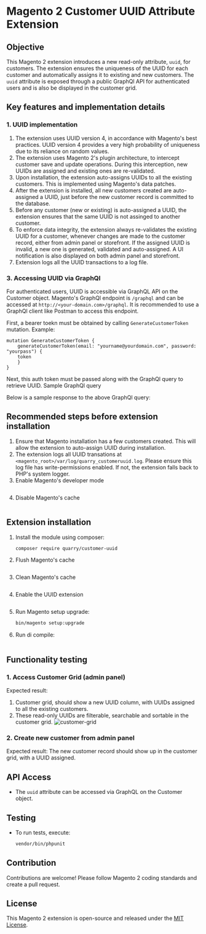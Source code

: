 # Magento 2 Customer UUID Attribute Extension

## Objective

This Magento 2 extension introduces a new read-only attribute, `uuid`, for customers. The extension ensures the uniqueness of the UUID for each customer and automatically assigns it to existing and new customers.
The `uuid` attribute is exposed through a public GraphQl API for authenticated users and is also be displayed in the customer grid.

## Key features and implementation details

### 1. UUID implementation
1. The extension uses UUID version 4, in accordance with Magento's best practices. UUID version 4 provides a very high probability of uniqueness due to its reliance on random values.
2. The extension uses Magento 2's plugin architecture, to intercept customer save and update operations. During this interception, new UUIDs are assigned and existing ones are re-validated.
4. Upon installation, the extension auto-assigns UUIDs to all the existing customers. This is implemented using Magento's data patches. 
4. After the extension is installed, all new customers created are auto-assigned a UUID, just before the new customer record is committed to the database. 
5. Before any customer (new or existing) is auto-assigned a UUID, the extension ensures that the same UUID is not assinged to another customer.
6. To enforce data integrity, the extension always re-validates the existing UUID for a customer, whenever changes are made to the customer record, either from admin panel or storefront. If the assigned UUID is invalid, a new one is generated, validated and auto-assigned. A UI notification is also displayed on both admin panel and storefront.
7. Extension logs all the UUID transactions to a log file.




### 3. Accessing UUID via GraphQl
For authenticated users, UUID is accessible via GraphQL API on the Customer object. Magento's GraphQl endpoint is `/graphql` and can be accessed at `http://<your-domain.com>/graphql`. It is recommended to use a GraphQl client like Postman to access this endpoint.

First, a bearer toekn must be obtained by calling `GenerateCustomerToken` mutation.
Example:
```
mutation GenerateCustomerToken {
    generateCustomerToken(email: "yourname@yourdomain.com", password: "yourpass") {
    token
    }
}

```
Next, this auth token must be passed along with the GraphQl query to retrieve UUID.
Sample GraphQl query


Below is a sample response to the above GraphQl query: 

## Recommended steps before extension installation
1. Ensure that Magento installation has a few customers created. This will allow the extension to auto-assign UUID during installation. 
2. The extension logs all UUID transations at ``<magento_root>/var/log/quarry_customeruuid.log``. Please ensure this log file has write-permissions enabled. If not, the extension falls back to PHP's system logger.
3. Enable Magento's developer mode
   ```bash
   ```
4. Disable Magento's cache
   ```bash
   ```

## Extension installation

1. Install the module using composer:
   ```bash
   composer require quarry/customer-uuid
   ```
2. Flush Magento's cache
   ```bash
   ```
3. Clean Magento's cache
   ```bash
   ```
4. Enable the UUID extension
   ```bash
   ```
5. Run Magento setup upgrade:
   ```bash
   bin/magento setup:upgrade
   ```
6. Run di compile:
   ```bash
   ```
## Functionality testing
### 1. Access Customer Grid (admin panel)
Expected result: 
1. Customer grid, should show a new UUID column, with UUIDs assigned to all the existing customers.
2. These read-only UUIDs are filterable, searchable and sortable in the customer grid.
![customer-grid](https://github.com/faraazmalak/mage-customer-uuid/assets/3054432/15863948-86f0-452a-a332-a808e1b1e008)

### 2. Create new customer from admin panel
Expected result: The new customer record should show up in the customer grid, with a UUID assigned. 

## API Access

- The `uuid` attribute can be accessed via GraphQL on the Customer object.

## Testing

- To run tests, execute:

   ```bash
   vendor/bin/phpunit
   ```

## Contribution

Contributions are welcome! Please follow Magento 2 coding standards and create a pull request.

## License

This Magento 2 extension is open-source and released under the [MIT License](LICENSE).

